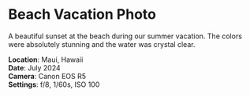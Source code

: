 # Beach Vacation Photo

A beautiful sunset at the beach during our summer vacation. The colors were absolutely stunning and the water was crystal clear.

**Location**: Maui, Hawaii  
**Date**: July 2024  
**Camera**: Canon EOS R5  
**Settings**: f/8, 1/60s, ISO 100